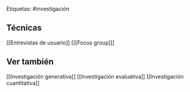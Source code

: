 Etiquetas: #investigación 

## Técnicas
[[Entrevistas de usuario]]
[[[Focus group]]]

## Ver también
[[Investigación generativa]]
[[Investigación evaluativa]]
[[Investigación cuantitativa]]
